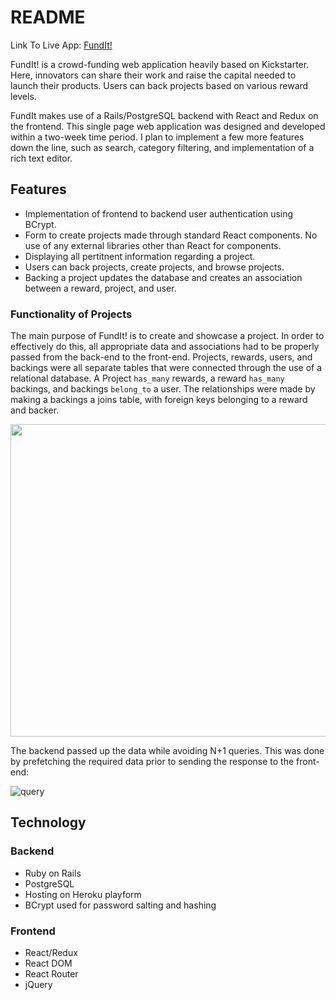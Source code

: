 # README

Link To Live App: [FundIt!](https://fundit-aa-sf-may-19.herokuapp.com/#/login)


FundIt! is a crowd-funding web application heavily based on Kickstarter. Here, innovators can share their work and raise the capital needed to launch their products. Users can back projects based on various reward levels. 

FundIt makes use of a Rails/PostgreSQL backend with React and Redux on the frontend. This single page web application was designed and developed within a two-week time period. I plan to implement a few more features down the line, such as search, category filtering, and implementation of a rich text editor.

## Features
* Implementation of frontend to backend user authentication using BCrypt.
* Form to create projects made through standard React components. No use of any external libraries other than React for components.
* Displaying all pertitnent information regarding a project.
* Users can back projects, create projects, and browse projects.
* Backing a project updates the database and creates an association between a reward, project, and user.

### Functionality of Projects
The main purpose of FundIt! is to create and showcase a project. In order to effectively do this, all appropriate data and associations had to be properly passed from the back-end to the front-end. Projects, rewards, users, and backings were all separate tables that were connected through the use of a relational database. A Project `has_many` rewards, a reward `has_many` backings, and backings `belong_to` a user. The relationships were made by making a backings a joins table, with foreign keys belonging to a reward and backer. 

<p align="center">
  <img width="700" height="500" src="https://i.imgur.com/5Oh2mDc.gif">
</p>

The backend passed up the data while avoiding N+1 queries. This was done by prefetching the required data prior to sending the response to the front-end:

![query](https://i.imgur.com/zfRbAqf.png)

## Technology

### Backend
* Ruby on Rails
* PostgreSQL
* Hosting on Heroku playform
* BCrypt used for password salting and hashing

### Frontend
* React/Redux
* React DOM
* React Router
* jQuery
